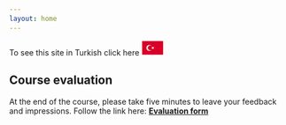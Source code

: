 ```yaml
---
layout: home
---
```


To see this site in Turkish click here [<img src="_images/flag_tur.png"  width="40">](https://juanvesga.github.io/ide-modelling-R-ankara-turkish/)


## Course evaluation 
 
At the end of the course, please take five minutes to leave your feedback and impressions.
Follow the link here: [**Evaluation form**](https://docs.google.com/forms/d/e/1FAIpQLSemI_7B5dAMQeC0l59wxr9OUoSc3rZXB_Kf4SOVA0Xxko7pVA/viewform?usp=sf_link)